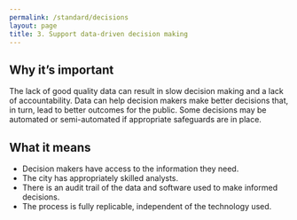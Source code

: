 ```yaml
---
permalink: /standard/decisions
layout: page
title: 3. Support data-driven decision making
---
```


## Why it’s important

The lack of good quality data can result in slow decision making and a lack of accountability. Data can help decision makers make better decisions that, in turn, lead to better outcomes for the public. Some decisions may be automated or semi-automated if appropriate safeguards are in place.

## What it means

* Decision makers have access to the information they need.
* The city has appropriately skilled analysts.
* There is an audit trail of the data and software used to make informed decisions.
* The process is fully replicable, independent of the technology used.
